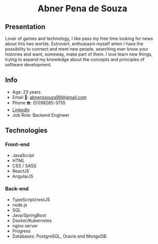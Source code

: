 <h1 align="center">Abner Pena de Souza</h1>

## Presentation

Lover of games and technology, I like pass my free time looking for news about this two worlds. Extrovert, enthusiasm myself when I have the possibility to connect and meet new people, searching ever know your histories and want, someway, make part of them. I love learn new things, trying to expand my knowledge about the concepts and principles of software development.

## Info

- Age: 23 years
- Email :email:: abnerpsouza99@gmail.com
- Phone :telephone:: (51)98285-3755
- [LinkedIn](https://www.linkedin.com/in/abnerpenadesouza/)
- Job Role: Backend Engineer

## Technologies 

### Front-end

- JavaScript
- HTML
- CSS / SASS
- ReactJS
- AngularJS

### Back-end

- TypeScript/nestJS
- node.js
- SQL
- Java/SpringBoot
- Docker/Kubernetes
- nginx server
- Progress
- Databases: PostgreSQL, Oracle and MongoDB.

